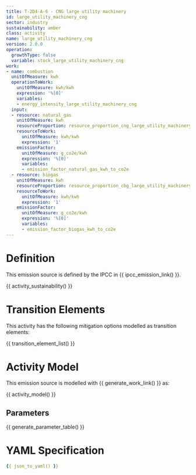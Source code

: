 ```yaml
---
title: T-2D4-A-6 - CNG large utility machinery
id: large_utility_machinery_cng
sector: industry
sustainability: amber
class: activity
name: large_utility_machinery_cng
version: 2.0.0
operation:
  growthType: false
  variable: stock_large_utility_machinery_cng
work:
- name: combustion
  unitOfMeasure: kwh
  operationToWork:
    unitOfMeasure: kwh/kwh
    expression: '%[0]'
    variables:
    - energy_intensity_large_utility_machinery_cng
  input:
  - resource: natural_gas
    unitOfMeasure: kwh
    resourceProportion: resource_proportion_cng_large_utility_machinery
    resourceToWork:
      unitOfMeasure: kwh/kwh
      expression: '1'
    emissionFactor:
      unitOfMeasure: g_co2e/kwh
      expression: '%[0]'
      variables:
      - emission_factor_natural_gas_kwh_to_co2e
  - resource: biogas
    unitOfMeasure: kwh
    resourceProportion: resource_proportion_cbg_large_utility_machinery
    resourceToWork:
      unitOfMeasure: kwh/kwh
      expression: '1'
    emissionFactor:
      unitOfMeasure: g_co2e/kwh
      expression: '%[0]'
      variables:
      - emission_factor_biogas_kwh_to_co2e
---
```

# Definition
This emission source is defined by the IPCC in {{ ipcc_emission_link() }}.


{{ activity_sustainability() }}

# Transition Elements

This activity has the following mitigation options modelled as transition elements:

{{ transition_element_list() }}

# Activity Model
This emission source is modelled with {{ generate_work_link() }} as:

{{ activity_model() }}

## Parameters

{{ generate_parameter_table() }}

# YAML Specification

```yaml
{{ json_to_yaml() }}
```
